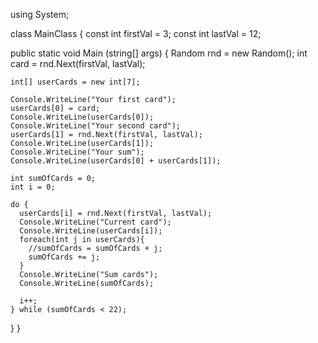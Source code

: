 using System;

class MainClass {
  const int firstVal = 3;
  const int lastVal = 12;

  public static void Main (string[] args) {
    Random rnd = new Random();
    int card  = rnd.Next(firstVal, lastVal);

    int[] userCards = new int[7];

    Console.WriteLine("Your first card");
    userCards[0] = card;
    Console.WriteLine(userCards[0]);
    Console.WriteLine("Your second card");
    userCards[1] = rnd.Next(firstVal, lastVal);
    Console.WriteLine(userCards[1]);
    Console.WriteLine("Your sum");
    Console.WriteLine(userCards[0] + userCards[1]);

    int sumOfCards = 0;
    int i = 0;

    do {
      userCards[i] = rnd.Next(firstVal, lastVal);
      Console.WriteLine("Current card");
      Console.WriteLine(userCards[i]);
      foreach​(​int j ​in​ userCards){
        //sumOfCards = sumOfCards + j;
        sumOfCards += j;
      }
      Console.WriteLine("Sum cards");
      Console.WriteLine(sumOfCards);

      i++;
    } while (sumOfCards < 22);
  }
}
